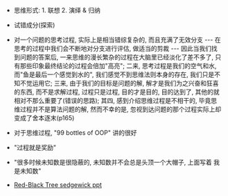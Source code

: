 + 思维形式: 1. 联想 2. 演绎 & 归纳
+ 试错成分(探索)

+ 对一个问题的思考过程, 实际上是相当错综复杂的, 而且充满了无效分支 --- 在思考的过程中我们会不断地对分支进行评估, 做适当的剪裁 --- 因此当我们找到问题的答案后, 一来思维的漫长繁杂的过程在大脑里已经淡化了差不多了, 只有那些印象最终结论的过程会倍加"高亮"; 二来, 思考过程是我们的空气和水, 而"鱼是最后一个感觉到水的", 我们感觉不到思维法则本身的存在, 我们只是不知不觉运用它; 三来, 由于我们的目标是问题的解, 解才是我们为之兴奋和狂喜的东西, 而不是求解过程, 过程只是过程, 目的才是目的, 目的达到了, 其他的就相对不那么重要了(错误的思路); 其四, 感到介绍思维过程是不相干的, 毕竟思维过程并不是算法问题的解, 然而不幸的是, 忽视到达问题的那个过程实际上却变成了舍本逐末(p165)

+ 对于思维过程, "99 bottles of OOP" 讲的很好

+ "过程就是奖励"

+ "很多时候未知数是很隐蔽的, 未知数并不会总是头顶一个大帽子, 上面写着 我是未知数"

+ [Red-Black Tree sedgewick ppt]()


